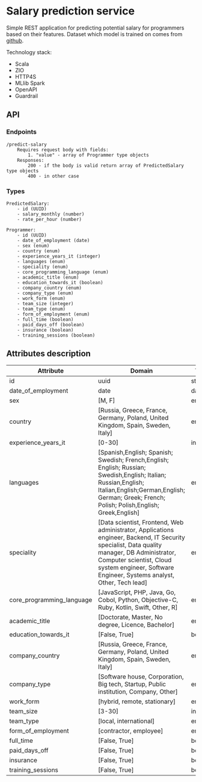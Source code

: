 # Salary prediction service
Simple REST application for predicting potential salary for programmers based on their features. Dataset which model is trained on comes from [github](https://github.com/itstats/programmers_salaries).

Technology stack:
* Scala
* ZIO
* HTTP4S
* MLlib Spark
* OpenAPI
* Guardrail

## API
### Endpoints
    /predict-salary 
        Requires request body with fields: 
            1. "value" - array of Programmer type objects
        Responses:
            200 - if the body is valid return array of PredictedSalary type objects
            400 - in other case


### Types
    PredictedSalary:
        - id (UUID)
        - salary_monthly (number)
        - rate_per_hour (number)

    Programmer:
        - id (UUID)
        - date_of_employment (date)
        - sex (enum)
        - country (enum)
        - experience_years_it (integer)
        - languages (enum)
        - speciality (enum)
        - core_programming_language (enum)
        - academic_title (enum)
        - education_towards_it (boolean)
        - company_country (enum)
        - company_type (enum)
        - work_form (enum)
        - team_size (integer)
        - team_type (enum)
        - form_of_employment (enum)
        - full_time (boolean)
        - paid_days_off (boolean)
        - insurance (boolean)
        - training_sessions (boolean)

    
## Attributes description
| Attribute | Domain | Type |
| ---------- | --------- | ---------- |
| id | uuid | string |
| date_of_employment | date | date |
| sex | [M, F] | enum |
| country | [Russia, Greece, France, Germany, Poland, United Kingdom, Spain, Sweden, Italy] | enum |
| experience_years_it | [0-30] | integer |
| languages | [Spanish,English; Spanish; Swedish; French,English; English; Russian; Swedish,English; Italian; Russian,English; Italian,English;German,English; German; Greek; French; Polish; Polish,English; Greek,English] | enum |
| speciality | [Data scientist, Frontend, Web administrator, Applications engineer, Backend, IT Security specialist, Data quality manager, DB Administrator, Computer scientist, Cloud system engineer, Software Engineer, Systems analyst, Other, Tech lead] | enum |
| core_programming_language | [JavaScript, PHP, Java, Go, Cobol, Python, Objective-C, Ruby, Kotlin, Swift, Other, R] | enum |
| academic_title | [Doctorate, Master, No degree, Licence, Bachelor] | enum |
| education_towards_it | [False, True] | boolean |
| company_country | [Russia, Greece, France, Germany, Poland, United Kingdom, Spain, Sweden, Italy] | enum |
| company_type | [Software house, Corporation, Big tech, Startup, Public institution, Company, Other] | enum |
| work_form | [hybrid, remote, stationary] | enum |
| team_size | [3-30] | integer |
| team_type | [local, international] | enum |
| form_of_employment | [contractor, employee] | enum |
| full_time | [False, True] | boolean |
| paid_days_off | [False, True] | boolean |
| insurance | [False, True] | boolean |
| training_sessions | [False, True] | boolean |



